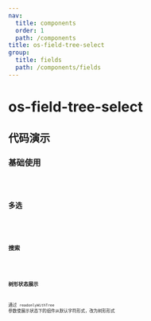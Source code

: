 ```yaml
---
nav:
  title: components
  order: 1
  path: /components
title: os-field-tree-select
group:
  title: fields
  path: /components/fields
---
```


# os-field-tree-select

## 代码演示

### 基础使用

<code src="../demos/field-tree-select/simple.tsx" />

### 多选

<code src="../demos/field-tree-select/multiple.tsx" />

### 搜索

<code src="../demos/field-tree-select/search.tsx" />

### 树形状态展示

通过 `readonlyWithTree` 参数使展示状态下的组件从默认字符形式，改为树形形式

<code src="../demos/field-tree-select/readonly-with-tree.tsx" />

<API exports='["Settings", "Requests"]' src="../components/fields/tree-select.tsx"></API>
